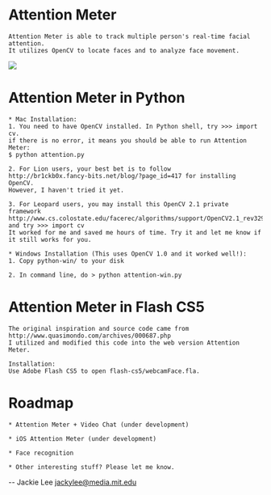 Attention Meter
===============

	Attention Meter is able to track multiple person's real-time facial attention.
	It utilizes OpenCV to locate faces and to analyze face movement.
[![](https://github.com/jackylee0424/Attention-Meter/raw/master/attention.jpg)](https://github.com/jackylee0424/Attention-Meter/raw/master/attention.jpg)

Attention Meter in Python
===============

	* Mac Installation:
	1. You need to have OpenCV installed. In Python shell, try >>> import cv.
	if there is no error, it means you should be able to run Attention Meter: 
	$ python attention.py
	
	2. For Lion users, your best bet is to follow 
	http://br1ckb0x.fancy-bits.net/blog/?page_id=417 for installing OpenCV. 		
	However, I haven't tried it yet.

	3. For Leopard users, you may install this OpenCV 2.1 private framework 
	http://www.cs.colostate.edu/facerec/algorithms/support/OpenCV2.1_rev3291_MacOS10.6.pkg
	and try >>> import cv 
	It worked for me and saved me hours of time. Try it and let me know if 	it still works for you. 

	* Windows Installation (This uses OpenCV 1.0 and it worked well!):
	1. Copy python-win/ to your disk

	2. In command line, do > python attention-win.py


Attention Meter in Flash CS5
===============
	The original inspiration and source code came from http://www.quasimondo.com/archives/000687.php
	I utilized and modified this code into the web version Attention Meter. 
	
	Installation:
	Use Adobe Flash CS5 to open flash-cs5/webcamFace.fla.

Roadmap
===============
	* Attention Meter + Video Chat (under development)
	
	* iOS Attention Meter (under development)
	
	* Face recognition
	
	* Other interesting stuff? Please let me know.

--
Jackie Lee
jackylee@media.mit.edu
